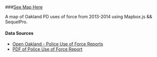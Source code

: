 ###[See Map Here](http://ugotsoul.github.io/mapbox_tutorial/)

A map of Oakland PD uses of force from 2013-2014 using Mapbox.js && SequelPro.

#### Data Sources
* [Open Oakland - Police Use of Force Reports](http://data.openoakland.org/dataset/police-use-force-reports)
* [PDF of Police Use of Force Report](http://data.openoakland.org/sites/default/files/OPD_Use_of_Force_Report_Template.pdf)

